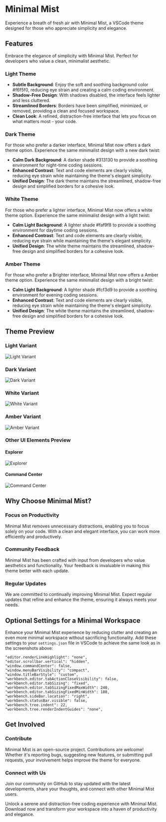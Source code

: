# Minimal Mist

Experience a breath of fresh air with Minimal Mist, a VSCode theme designed for those who appreciate simplicity and elegance.

## Features

Embrace the elegance of simplicity with Minimal Mist. Perfect for developers who value a clean, minimalist aesthetic.

### Light Theme

- **Subtle Background**: Enjoy the soft and soothing background color #f6f5f0, reducing eye strain and creating a calm coding environment.
- **Shadow-Free Design**: With shadows disabled, the interface feels lighter and less cluttered.
- **Streamlined Borders**: Borders have been simplified, minimized, or removed, providing a clean and focused workspace.
- **Clean Look**: A refined, distraction-free interface that lets you focus on what matters most - your code.

### Dark Theme

For those who prefer a darker interface, Minimal Mist now offers a dark theme option. Experience the same minimalist design with a new dark twist:

- **Calm Dark Background**: A darker shade #313130 to provide a soothing environment for night-time coding sessions.
- **Enhanced Contrast**: Text and code elements are clearly visible, reducing eye strain while maintaining the theme's elegant simplicity.
- **Unified Design**: The dark theme maintains the streamlined, shadow-free design and simplified borders for a cohesive look.

### White Theme

For those who prefer a lighter interface, Minimal Mist now offers a white theme option. Experience the same minimalist design with a light twist:

- **Calm Light Background**: A lighter shade #faf9f8 to provide a soothing environment for daytime coding sessions.
- **Enhanced Contrast**: Text and code elements are clearly visible, reducing eye strain while maintaining the theme's elegant simplicity.
- **Unified Design**: The white theme maintains the streamlined, shadow-free design and simplified borders for a cohesive look.

### Amber Theme

For those who prefer a Brighter interface, Minimal Mist now offers a Amber theme option. Experience the same minimalist design with a bright twist:

- **Calm Light Background**: A lighter shade #fcf3d9 to provide a soothing environment for evening coding sessions.
- **Enhanced Contrast**: Text and code elements are clearly visible, reducing eye strain while maintaining the theme's elegant simplicity.
- **Unified Design**: The white theme maintains the streamlined, shadow-free design and simplified borders for a cohesive look.

## Theme Preview

### Light Variant

![Light Variant](media/4.png)

### Dark Variant

![Dark Variant](media/3.png)

### White Variant

![White Variant](media/5.png)

### Amber Variant

![Amber Variant](media/6.png)

### Other UI Elements Preview

#### Explorer

![Explorer](media/2.png)

#### Command Center

![Command Center](media/1.png)

## Why Choose Minimal Mist?

### Focus on Productivity

Minimal Mist removes unnecessary distractions, enabling you to focus solely on your code. With a clean and elegant interface, you can work more efficiently and productively.

### Community Feedback

Minimal Mist has been crafted with input from developers who value aesthetics and functionality. Your feedback is invaluable in making this theme better with each update.

### Regular Updates

We are committed to continually improving Minimal Mist. Expect regular updates that refine and enhance the theme, ensuring it always meets your needs.

## Optional Settings for a Minimal Workspace

Enhance your Minimal Mist experience by reducing clutter and creating an even more minimal workspace without sacrificing functionality. Add these settings to your `settings.json` file in VSCode to achieve the same look as in the screenshots above:

```jsonc
"editor.renderLineHighlight": "none",
"editor.scrollbar.vertical": "hidden",
"window.commandCenter": false,
"window.menuBarVisibility": "compact",
"window.titleBarStyle": "custom",
"workbench.editor.tabActionCloseVisibility": false,
"workbench.editor.tabSizing": "fixed",
"workbench.editor.tabSizingFixedMaxWidth": 240,
"workbench.editor.tabSizingFixedMinWidth": 180,
"workbench.sideBar.location": "right",
"workbench.statusBar.visible": false,
"workbench.tree.indent": 22,
"workbench.tree.renderIndentGuides": "none",
```

## Get Involved

### Contribute

Minimal Mist is an open-source project. Contributions are welcome! Whether it's reporting bugs, suggesting new features, or submitting pull requests, your involvement helps improve the theme for everyone.

### Connect with Us

Join our community on GitHub to stay updated with the latest developments, share your thoughts, and connect with other Minimal Mist users.

Unlock a serene and distraction-free coding experience with Minimal Mist. Download now and transform your workspace into a haven of productivity and elegance.
